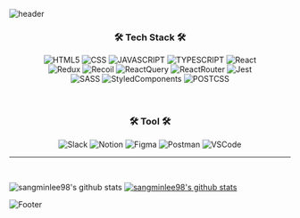 ![header](https://capsule-render.vercel.app/api?type=waving&color=007acc&text=SangminLee&height=200&animation=fadeIn&fontAlignY=35)

<div align="center">
  <h3>🛠 Tech Stack 🛠</h3>
  <img alt="HTML5" src ="https://img.shields.io/badge/HTML5-E34F26.svg?&style=for-the-badge&logo=HTML5&logoColor=white"/>
  <img alt="CSS" src ="https://img.shields.io/badge/CSS3-1572B6.svg?&style=for-the-badge&logo=CSS3&logoColor=white"/>
  <img alt="JAVASCRIPT" src ="https://img.shields.io/badge/JavaScript-F7DF1E.svg?&style=for-the-badge&logo=JavaScript&logoColor=white"/>
  <img alt="TYPESCRIPT" src ="https://img.shields.io/badge/TypeScript-3178C6.svg?&style=for-the-badge&logo=TypeScript&logoColor=white"/>
  <img alt="React" src ="https://img.shields.io/badge/React-61DAFB.svg?&style=for-the-badge&logo=React&logoColor=white"/>
  <br/>
  <img alt="Redux" src ="https://img.shields.io/badge/Redux-764ABC.svg?&style=for-the-badge&logo=Redux&logoColor=white"/>
  <img alt="Recoil" src ="https://img.shields.io/badge/Recoil-0075EB.svg?&style=for-the-badge&logo=Revolut&logoColor=white"/>
  <img alt="ReactQuery" src ="https://img.shields.io/badge/ReactQuery-FF4154.svg?&style=for-the-badge&logo=ReactQuery&logoColor=white"/>
  <img alt="ReactRouter" src ="https://img.shields.io/badge/ReactRouter-CA4245.svg?&style=for-the-badge&logo=ReactRouter&logoColor=white"/>
  <img alt="Jest" src ="https://img.shields.io/badge/Jest-C21325.svg?&style=for-the-badge&logo=Jest&logoColor=white"/>
  <br/>
  <img alt="SASS" src ="https://img.shields.io/badge/Sass-CC6699.svg?&style=for-the-badge&logo=Sass&logoColor=white"/>
  <img alt="StyledComponents" src ="https://img.shields.io/badge/StyledComponents-DB7093.svg?&style=for-the-badge&logo=StyledComponents&logoColor=white"/>
  <img alt="POSTCSS" src ="https://img.shields.io/badge/PostCSS-DD3A0A.svg?&style=for-the-badge&logo=PostCSS&logoColor=white"/>
  <br/>
  <br/>
  <br/>
  <h3>🛠 Tool 🛠</h3>
  <img alt="Slack" src ="https://img.shields.io/badge/Slack-4A154B.svg?&style=for-the-badge&logo=Slack&logoColor=white"/>
  <img alt="Notion" src ="https://img.shields.io/badge/Notion-000000.svg?&style=for-the-badge&logo=Notion&logoColor=white"/>
  <img alt="Figma" src ="https://img.shields.io/badge/Figma-F24E1E.svg?&style=for-the-badge&logo=Figma&logoColor=white"/>
  <img alt="Postman" src ="https://img.shields.io/badge/PostMan-FF6C37.svg?&style=for-the-badge&logo=Postman&logoColor=white"/>
  <img alt="VSCode" src ="https://img.shields.io/badge/VSCODE-007ACC.svg?&style=for-the-badge&logo=VisualStudioCode&logoColor=white"/>
</div>
<hr/>
<br/>

![sangminlee98's github stats](https://github-readme-stats.vercel.app/api?username=sangminlee98&show_icons=true&theme=radical)
[![sangminlee98's github stats](https://github-readme-stats.vercel.app/api/top-langs/?username=sangminlee98&show_icons=true&hide_border=true&title_color=004386&icon_color=004386&layout=compact&theme=radical)](https://github.com/sangminlee98)

![Footer](https://capsule-render.vercel.app/api?type=waving&color=007acc&height=100&section=footer)
